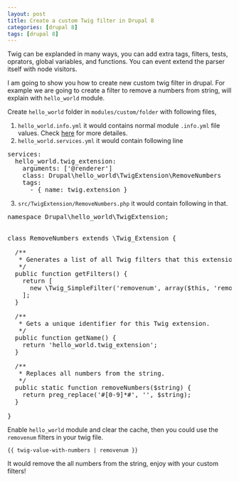 ```yaml
---
layout: post
title: Create a custom Twig filter in Drupal 8
categories: [drupal 8]
tags: [drupal 8]
---
```


Twig can be explanded in many ways, you can add extra tags, filters, tests, oprators, global variables, and functions. You can event extend the parser itself with node visitors.

I am going to show you how to create new custom twig filter in drupal. For example we are going to create a filter to remove a numbers from string, will explain with `hello_world` module.

Create `hello_world` folder in `modules/custom/folder` with following files,

1. `hello_world.info.yml` it would contains normal module `.info.yml` file values. Check [here](https://www.drupal.org/node/2000204) for more detailes.
2. `hello_world.services.yml` it would contain following line

<pre>
services:
  hello_world.twig_extension:
    arguments: ['@renderer']
    class: Drupal\hello_world\TwigExtension\RemoveNumbers
    tags:
      - { name: twig.extension }
</pre>

3. `src/TwigExtension/RemoveNumbers.php` it would contain following in that.

<pre>
namespace Drupal\hello_world\TwigExtension;
 
 
class RemoveNumbers extends \Twig_Extension {    
 
  /**
   * Generates a list of all Twig filters that this extension defines.
   */
  public function getFilters() {
    return [
      new \Twig_SimpleFilter('removenum', array($this, 'removeNumbers')),
    ];
  }
 
  /**
   * Gets a unique identifier for this Twig extension.
   */
  public function getName() {
    return 'hello_world.twig_extension';
  }
 
  /**
   * Replaces all numbers from the string.
   */
  public static function removeNumbers($string) {
    return preg_replace('#[0-9]*#', '', $string);
  }
 
}
</pre>

Enable `hello_world` module and clear the cache, then you could use the `removenum` filters in your twig file.

`{{ twig-value-with-numbers | removenum }}`

It would remove the all numbers from the string, enjoy with your custom filters!

